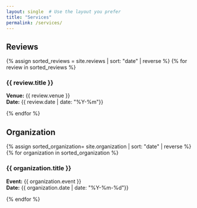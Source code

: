 ```yaml
---
layout: single  # Use the layout you prefer
title: "Services"
permalink: /services/ 
---
```


## Reviews
{% assign sorted_reviews = site.reviews | sort: "date" | reverse %}
{% for review in sorted_reviews %}
### {{ review.title }}
**Venue:** {{ review.venue }}  
**Date:** {{ review.date | date: "%Y-%m"}}  

{% endfor %}

## Organization
{% assign sorted_organization= site.organization | sort: "date" | reverse %}
{% for organization in sorted_organization %}
### {{ organization.title }}
**Event:** {{ organization.event }}  
**Date:** {{ organization.date | date: "%Y-%m-%d"}}  
<!-- **Description:** {{ organization.description }}   -->
{% endfor %}
